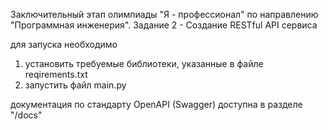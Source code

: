 Заключительный этап олимпиады "Я - профессионал" по направлению "Программная инженерия". Задание 2 - Создание RESTful API сервиса

для запуска необходимо
1. установить требуемые библиотеки, указанные в файле reqirements.txt
2. запустить файл main.py


документация по стандарту OpenAPI (Swagger) доступна в разделе "/docs"
